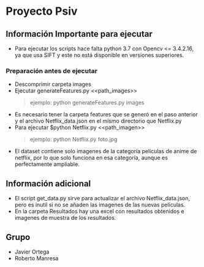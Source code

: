 # Proyecto Psiv

## Información Importante para ejecutar
- Para ejecutar los scripts hace falta python 3.7 con Opencv <= 3.4.2.16, ya que usa SIFT y este no está disponible en versiones superiores.
### Preparación antes de ejecutar
- Descomprimir carpeta images
- Ejecutar generateFeatures.py <<path_images>>
  >ejemplo: python generateFeatures.py images
- Es necesario tener la carpeta features que se generó en el paso anterior y el archivo Netflix_data.json en el mismo directorio que Netflix.py
- Para ejecutar $python Netflix.py <<path_imagen>>
  >ejemplo: python Netflix.py foto.jpg
 - El dataset contiene solo imagenes de la categoría películas de anime de netflix, por lo que solo funciona en esa categoría, aunque es perfectamente ampliable.

## Información adicional
- El script get_data.py sirve para actualizar el archivo Netflix_data.json, pero es inutil si no se añaden las imagenes de las nuevas películas.
- En la carpeta Resultados hay una excel con resultados obtenidos e imagenes de muestra de los resultados.

 ## Grupo

- Javier Ortega
- Roberto Manresa
 

